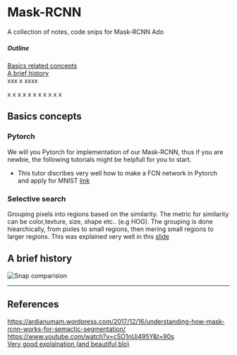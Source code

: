 # Mask-RCNN
A collection of notes, code snips for Mask-RCNN
Ado
##### Outline  
[Basics related concepts](#basic_concepts)  
[A brief history](#history)  
xxx
x
xxxx

x
x
x
x
x
x
x
x
x
x
x

## Basics concepts<a name='basic_concepts'/>
### Pytorch  
We will you Pytorch for implementation of our Mask-RCNN, thus if you are newbie, the following tutorials might be helpfull for you to start.
  * This tutor discribes very well how to make a FCN network in Pytorch and apply for MNIST [link](http://adventuresinmachinelearning.com/pytorch-tutorial-deep-learning/)

### Selective search
Grouping pixels into regions based on the similarity. The metric for similarity can be color,texture, size, shape etc.. (e.g HOG). The grouping is done hiearchically, from pixles to small regions, then mering small regions to larger regions. This was explained very well in this [slide](./asses/docs/selective_search_stanford_vision.pdf)






## A brief history<a name='history'/>
![Snap comparision](./asses/images/rcnns_comaprision.png)




---

## References  
https://ardianumam.wordpress.com/2017/12/16/understanding-how-mask-rcnn-works-for-semactic-segmentation/  
https://www.youtube.com/watch?v=cSO1nUj495Y&t=90s  
[Very good explaination (and beautiful blo)](https://lilianweng.github.io/lil-log/2017/12/31/object-recognition-for-dummies-part-3.html#r-cnn)
